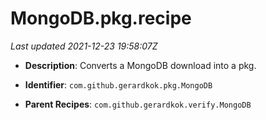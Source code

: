 # MongoDB.pkg.recipe

_Last updated 2021-12-23 19:58:07Z_

- **Description**: Converts a MongoDB download into a pkg.

- **Identifier**: `com.github.gerardkok.pkg.MongoDB`

- **Parent Recipes**: `com.github.gerardkok.verify.MongoDB`